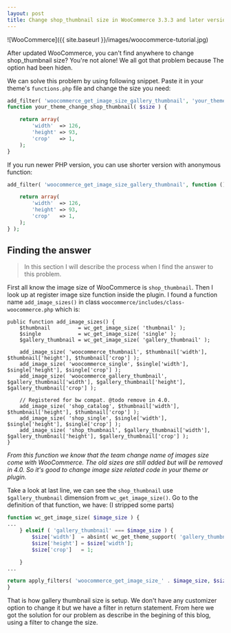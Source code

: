 ```yaml
---
layout: post
title: Change shop_thumbnail size in WooCommerce 3.3.3 and later versions
---
```


![WooCommerce]({{ site.baseurl }}/images/woocommerce-tutorial.jpg)

After updated WooCommerce, you can't find anywhere to change shop_thumbnail size? You're not alone! We all got that problem because The option had been hiden.

We can solve this problem by using following snippet. Paste it in your theme's `functions.php` file and change the size you need:

```php
add_filter( 'woocommerce_get_image_size_gallery_thumbnail', 'your_theme_change_shop_thumbnail' );
function your_theme_change_shop_thumbnail( $size ) {

	return array(
		'width'  => 126,
		'height' => 93,
		'crop'   => 1,
	);
}
```

If you run newer PHP version, you can use shorter version with anonymous function:

```php
add_filter( 'woocommerce_get_image_size_gallery_thumbnail', function () {

	return array(
		'width'  => 126,
		'height' => 93,
		'crop'   => 1,
	);
} );
```

## Finding the answer
> In this section I will describe the process when I find the answer to this problem.

First all know the image size of WooCommerce is `shop_thumbnail`. Then I look up at register image size function inside the plugin. I found a function name `add_image_sizes()` in class `woocommerce/includes/class-woocommerce.php` which is:

```
public function add_image_sizes() {
	$thumbnail         = wc_get_image_size( 'thumbnail' );
	$single            = wc_get_image_size( 'single' );
	$gallery_thumbnail = wc_get_image_size( 'gallery_thumbnail' );

	add_image_size( 'woocommerce_thumbnail', $thumbnail['width'], $thumbnail['height'], $thumbnail['crop'] );
	add_image_size( 'woocommerce_single', $single['width'], $single['height'], $single['crop'] );
	add_image_size( 'woocommerce_gallery_thumbnail', $gallery_thumbnail['width'], $gallery_thumbnail['height'], $gallery_thumbnail['crop'] );

	// Registered for bw compat. @todo remove in 4.0.
	add_image_size( 'shop_catalog', $thumbnail['width'], $thumbnail['height'], $thumbnail['crop'] );
	add_image_size( 'shop_single', $single['width'], $single['height'], $single['crop'] );
	add_image_size( 'shop_thumbnail', $gallery_thumbnail['width'], $gallery_thumbnail['height'], $gallery_thumbnail['crop'] );
}
```
_From this function we know that the team change name of images size come with WooCommerce. The old sizes are still added but will be removed in 4.0. So it's good to change image size related code in your theme or plugin._

Take a look at last line, we can see the `shop_thumbnail` use `$gallery_thumbnail` dimension from `wc_get_image_size()`. Go to the definition of that function, we have: (I stripped some parts)
```php
function wc_get_image_size( $image_size ) {
...
	} elseif ( 'gallery_thumbnail' === $image_size ) {
		$size['width']  = absint( wc_get_theme_support( 'gallery_thumbnail_image_width', 100 ) );
		$size['height'] = $size['width'];
		$size['crop']   = 1;

	} 
...

return apply_filters( 'woocommerce_get_image_size_' . $image_size, $size );
}
```
That is how gallery thumbnail size is setup. We don't have any customizer option to change it but we have a filter in return statement. From here we got the solution for our problem as describe in the begining of this blog, using a filter to change the size.
